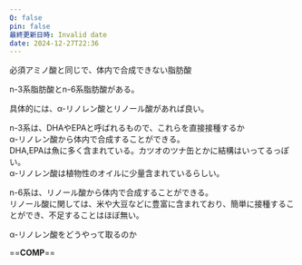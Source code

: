 ```yaml
---
Q: false
pin: false
最終更新日時: Invalid date
date: 2024-12-27T22:36
---
```

  

必須アミノ酸と同じで、体内で合成できない脂肪酸

n-3系脂肪酸とn-6系脂肪酸がある。

具体的には、α-リノレン酸とリノール酸があれば良い。

  

n-3系は、DHAやEPAと呼ばれるもので、これらを直接接種するか  
α-リノレン酸から体内で合成することができる。  
DHA,EPAは魚に多く含まれている。カツオのツナ缶とかに結構はいってるっぽい。  
α-リノレン酸は植物性のオイルに少量含まれているらしい。  

  

n-6系は、リノール酸から体内で合成することができる。  
リノール酸に関しては、米や大豆などに豊富に含まれており、簡単に接種することができ、不足することはほぼ無い。  

  

α-リノレン酸をどうやって取るのか

==**COMP**==